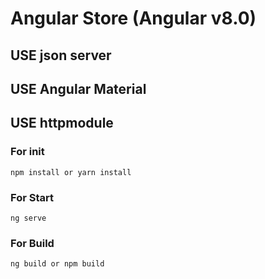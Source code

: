 # Angular Store (Angular v8.0)

## USE json server
## USE Angular Material
## USE httpmodule

### For init
```
npm install or yarn install
```

### For Start
```
ng serve
```

### For Build
```
ng build or npm build
```
